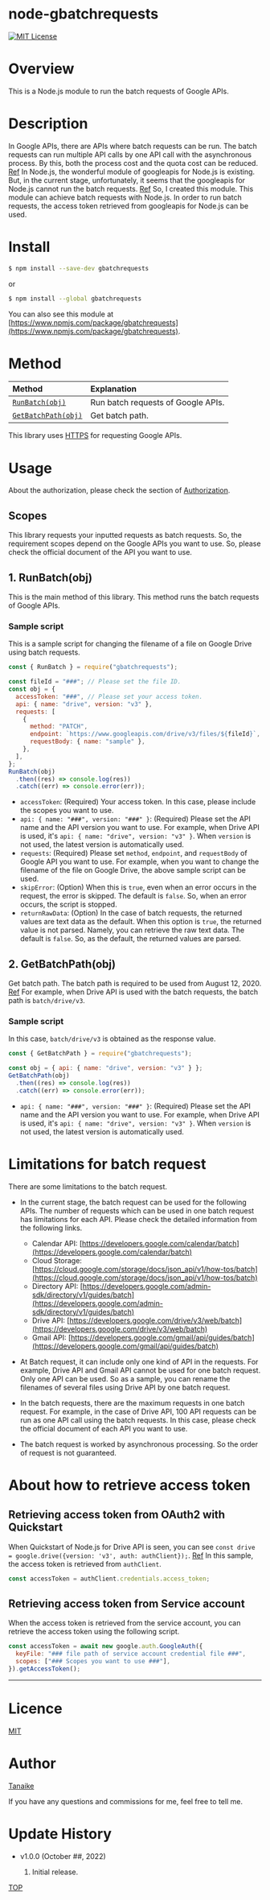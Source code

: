 # node-gbatchrequests

[![MIT License](http://img.shields.io/badge/license-MIT-blue.svg?style=flat)](LICENCE)

<a name="top"></a>

# Overview

This is a Node.js module to run the batch requests of Google APIs.

# Description

In Google APIs, there are APIs where batch requests can be run. The batch requests can run multiple API calls by one API call with the asynchronous process. By this, both the process cost and the quota cost can be reduced. [Ref](https://cloud.google.com/blog/topics/developers-practitioners/efficient-file-management-using-batch-requests-google-apps-script) In Node.js, the wonderful module of googleapis for Node.js is existing. But, in the current stage, unfortunately, it seems that the googleapis for Node.js cannot run the batch requests. [Ref](https://github.com/googleapis/google-api-nodejs-client/issues/2375) So, I created this module. This module can achieve batch requests with Node.js. In order to run batch requests, the access token retrieved from googleapis for Node.js can be used.

# Install

```bash
$ npm install --save-dev gbatchrequests
```

or

```bash
$ npm install --global gbatchrequests
```

You can also see this module at [https://www.npmjs.com/package/gbatchrequests](https://www.npmjs.com/package/gbatchrequests).

# Method

| Method                               | Explanation                        |
| :----------------------------------- | :--------------------------------- |
| [`RunBatch(obj)`](#runbatch)         | Run batch requests of Google APIs. |
| [`GetBatchPath(obj)`](#getbatchpath) | Get batch path.                    |

This library uses [HTTPS](https://nodejs.org/api/https.html) for requesting Google APIs.

# Usage

About the authorization, please check the section of [Authorization](#authorization).

## Scopes

This library requests your inputted requests as batch requests. So, the requirement scopes depend on the Google APIs you want to use. So, please check the official document of the API you want to use.

<a name="runbatch"></a>

## 1. RunBatch(obj)

This is the main method of this library. This method runs the batch requests of Google APIs.

### Sample script

This is a sample script for changing the filename of a file on Google Drive using batch requests.

```javascript
const { RunBatch } = require("gbatchrequests");

const fileId = "###"; // Please set the file ID.
const obj = {
  accessToken: "###", // Please set your access token.
  api: { name: "drive", version: "v3" },
  requests: [
    {
      method: "PATCH",
      endpoint: `https://www.googleapis.com/drive/v3/files/${fileId}`,
      requestBody: { name: "sample" },
    },
  ],
};
RunBatch(obj)
  .then((res) => console.log(res))
  .catch((err) => console.error(err));
```

- `accessToken`: (Required) Your access token. In this case, please include the scopes you want to use.
- `api: { name: "###", version: "###" }`: (Required) Please set the API name and the API version you want to use. For example, when Drive API is used, it's `api: { name: "drive", version: "v3" }`. When `version` is not used, the latest version is automatically used.
- `requests`: (Required) Please set `method`, `endpoint`, and `requestBody` of Google API you want to use. For example, when you want to change the filename of the file on Google Drive, the above sample script can be used.
- `skipError`: (Option) When this is `true`, even when an error occurs in the request, the error is skipped. The default is `false`. So, when an error occurs, the script is stopped.
- `returnRawData`: (Option) In the case of batch requests, the returned values are text data as the default. When this option is `true`, the returned value is not parsed. Namely, you can retrieve the raw text data. The default is `false`. So, as the default, the returned values are parsed.

<a name="getbatchpath"></a>

## 2. GetBatchPath(obj)

Get batch path. The batch path is required to be used from August 12, 2020. [Ref](https://developers.google.com/drive/api/guides/performance#batch-requests) For example, when Drive API is used with the batch requests, the batch path is `batch/drive/v3`.

### Sample script

In this case, `batch/drive/v3` is obtained as the response value.

```javascript
const { GetBatchPath } = require("gbatchrequests");

const obj = { api: { name: "drive", version: "v3" } };
GetBatchPath(obj)
  .then((res) => console.log(res))
  .catch((err) => console.error(err));
```

- `api: { name: "###", version: "###" }`: (Required) Please set the API name and the API version you want to use. For example, when Drive API is used, it's `api: { name: "drive", version: "v3" }`. When `version` is not used, the latest version is automatically used.

# Limitations for batch request

There are some limitations to the batch request.

- In the current stage, the batch request can be used for the following APIs. The number of requests which can be used in one batch request has limitations for each API. Please check the detailed information from the following links.

  - Calendar API: [https://developers.google.com/calendar/batch](https://developers.google.com/calendar/batch)
  - Cloud Storage: [https://cloud.google.com/storage/docs/json_api/v1/how-tos/batch](https://cloud.google.com/storage/docs/json_api/v1/how-tos/batch)
  - Directory API: [https://developers.google.com/admin-sdk/directory/v1/guides/batch](https://developers.google.com/admin-sdk/directory/v1/guides/batch)
  - Drive API: [https://developers.google.com/drive/v3/web/batch](https://developers.google.com/drive/v3/web/batch)
  - Gmail API: [https://developers.google.com/gmail/api/guides/batch](https://developers.google.com/gmail/api/guides/batch)

- At Batch request, it can include only one kind of API in the requests. For example, Drive API and Gmail API cannot be used for one batch request. Only one API can be used. So as a sample, you can rename the filenames of several files using Drive API by one batch request.

- In the batch requests, there are the maximum requests in one batch request. For example, in the case of Drive API, 100 API requests can be run as one API call using the batch requests. In this case, please check the official document of each API you want to use.

- The batch request is worked by asynchronous processing. So the order of request is not guaranteed.

# About how to retrieve access token

## Retrieving access token from OAuth2 with Quickstart

When Quickstart of Node.js for Drive API is seen, you can see `const drive = google.drive({version: 'v3', auth: authClient});`. [Ref](https://developers.google.com/drive/api/quickstart/nodejs) In this sample, the access token is retrieved from `authClient`.

```javascript
const accessToken = authClient.credentials.access_token;
```

## Retrieving access token from Service account

When the access token is retrieved from the service account, you can retrieve the access token using the following script.

```javascript
const accessToken = await new google.auth.GoogleAuth({
  keyFile: "### file path of service account credential file ###",
  scopes: ["### Scopes you want to use ###"],
}).getAccessToken();
```

---

<a name="licence"></a>

# Licence

[MIT](LICENCE)

<a name="author"></a>

# Author

[Tanaike](https://tanaikech.github.io/about/)

If you have any questions and commissions for me, feel free to tell me.

<a name="updatehistory"></a>

# Update History

- v1.0.0 (October ##, 2022)

  1. Initial release.

[TOP](#top)

```

```
